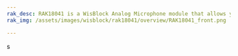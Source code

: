 ```yaml
---
rak_desc: RAK18041 is a WisBlock Analog Microphone module that allows you to detect sound waves from the external environment.
rak_img: /assets/images/wisblock/rak18041/overview/RAK18041_front.png

---
```


<rk-redirect to="/Product-Categories/WisBlock/RAK18041/Overview/" />s